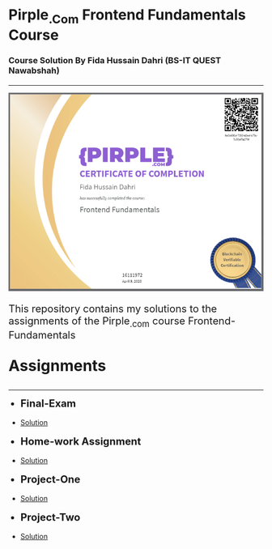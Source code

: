 <!DOCTYPE html>
<html>
<head>
	<h1 id="hh">Pirple<sub>.Com</sub>  Frontend Fundamentals Course</h1>
	<h3>Course Solution By Fida Hussain Dahri (BS-IT QUEST Nawabshah)</h3>
	<h4></h4><hr/>
	<img style="align-items: center;" width="100%" height="30%" src="https://github.com/FidaHussin/Frontend-Fundamentals/blob/master/Certificate/certificate.PNG?raw=true " alt="Certificate">
<body>
	<p style="font-size: 20px">This repository contains my solutions to the assignments of the Pirple<sub>.com</sub> course Frontend-Fundamentals</p>
	<p style="font-size: 30px"><b>Assignments</b></p><hr/>
    <ul>
    	<li style="font-size: 20px"><b>Final-Exam</b></li><br>
    	<li><a href="https://github.com/FidaHussin/Frontend-Fundamentals">Solution</a></li><br>
    	<li style="font-size: 20px"><b>Home-work Assignment</b></li><br>
    	<li><a href="https://github.com/FidaHussin/Frontend-Fundamentals">Solution</a></li>
    	<br>
    	<li style="font-size: 20px"><b>Project-One</b></li><br>
    	<li><a href="https://github.com/FidaHussin/Frontend-Fundamentals">Solution</a></li>
    	<br>
    	<li style="font-size: 20px"><b>Project-Two</b></li><br>
    	<li><a href="https://github.com/FidaHussin/Frontend-Fundamentals">Solution</a></li>
    </ul>
</body>
</html>
